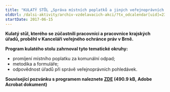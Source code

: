 ```yaml
---
title: "KULATÝ STŮL „Správa místních poplatků a jiných veřejnoprávních pohledávek – metodika KÚ“ Brno"
oldUrl: /dalsi-aktivity/archiv-vzdelavacich-akci/?tx_odcalendar[uid]=230&cHash=3fbf5f16efab3e065cf1a632a03a4566
startDate: 2017-06-15
---
```


<p><strong>Kulatý stůl, kterého se zúčastnili pracovníci a pracovnice krajských úřadů, proběhl v Kanceláři veřejného ochránce práv v Brně. </strong></p>
<p><strong>Program kulatého stolu zahrnoval tyto tematické okruhy:</strong> </p><ul><li>promíjení místního poplatku za komunální odpad;</li><li>metodika a formuláře;</li><li>odpovědnost úřadů při správě veřejnoprávních pohledávek.</li></ul><p><strong>Související pozvánku s programem naleznete <a href="/uploads-import/projekt_ESF/00_2017_SEMINARE/ARCHIV_2017/Kulate_stoly_archiv/06_15_Sprava_mistnich_poplatku_a_jinych_verejnopravnich_pohledavek_-_metodika_KU_pozvanka.pdf" target="_blank">ZDE</a> (490.9 kB, Adobe Acrobat dokument)</strong></p>
